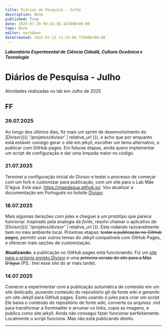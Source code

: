 ```yaml
---
title: Diários de Pesquisa - Julho
description: None
published: True
date: 2025-07-29 09:41:58.167000+00:00
tags: None
editor: markdown
dateCreated: 2025-07-12 11:15:04.725000+00:00
---
```


***Laboratório Experimental de Ciência Cidadã, Cultura Oceânica e Tecnologia***


# Diários de Pesquisa - Julho

Atividades realizadas no lab em Julho de 2025

## FF 

### 29.07.2025

Ao longo dos últimos dias, fiz mais um sprint de desenvolvimento do [Divisor]({{ '/projetos/divisor' | relative_url }}), e acho que por enquanto está estável: consigo gerar o site em jekyll, escolher um tema alternativo, e publicar com GitHub pages. Em futuras etapas, ainda quero implementar um script de configuração e dar uma limpada maior no código.

### 21.07.2025

Terminei a configuração inicial do Divisor e testei o processo de começar com um fork e customizar para publicação, com um site para o Lab Mãe D'água. Está aqui: https://maedagua.github.io/. Vou atualizar a documentação em Português no hotsite [Divisor](https://fonte-wiki.github.io/Divisor/).

### 18.07.2025

Mais algumas iterações com jules e cheguei a um protótipo que parece funcionar. Inspirado pela analogia da *fonte*, resolvi chamar o aplicativo de [Divisor]({{ '/projetos/divisor' | relative_url }}). Está rodando razoavelmente bem no meu ambiente local. Próximas etapas: ~~testar a publicação no GitHub pages~~, permitir usar outros temas do Jekyll compatíveis com GitHub Pages, e oferecer mais opções de customização.

**Atualizando:** a publicação no GitHub pages está funcionando. Fiz um [site para o próprio projeto Divisor](https://fonte-wiki.github.io/Divisor/) e uma ~~primeira versão de site para a Mãe D'água~~ (PS.: tirei esse site do ar mais tarde).

### 14.07.2025

Comecei a experimentar com a publicação automática de conteúdo em um site dedicado, puxando conteúdo do repositório git da fonte wiki e gerando um site Jekyll para GitHub pages. Esotu usando o jules para criar um script. Ele baixa o conteúdo do repositório de fonte.wiki, converte os arquivos .md para transformar a frontmatter e arrumar os links, copia as imagens, e publica como site jekyll. Ainda não consegui fazer funcionar perfeitamente. Localmente o script funciona. Mas não está publicando direito.

---